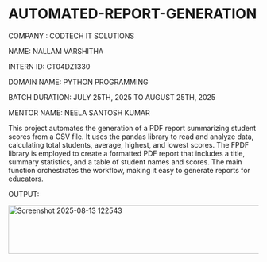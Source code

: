 # AUTOMATED-REPORT-GENERATION
COMPANY : CODTECH IT SOLUTIONS

NAME: NALLAM VARSHITHA

INTERN ID: CT04DZ1330

DOMAIN NAME: PYTHON PROGRAMMING

BATCH DURATION: JULY 25TH, 2025 TO AUGUST 25TH, 2025

MENTOR NAME: NEELA SANTOSH KUMAR

This project automates the generation of a PDF report summarizing student scores from a CSV file. It uses the pandas library to read and analyze data, calculating total students, average, highest, and lowest scores. The FPDF library is employed to create a formatted PDF report that includes a title, summary statistics, and a table of student names and scores. The main function orchestrates the workflow, making it easy to generate reports for educators.

OUTPUT:

<img width="880" height="98" alt="Screenshot 2025-08-13 122543" src="https://github.com/user-attachments/assets/295c8724-86c2-4333-837f-f2b6ff576efd" />

